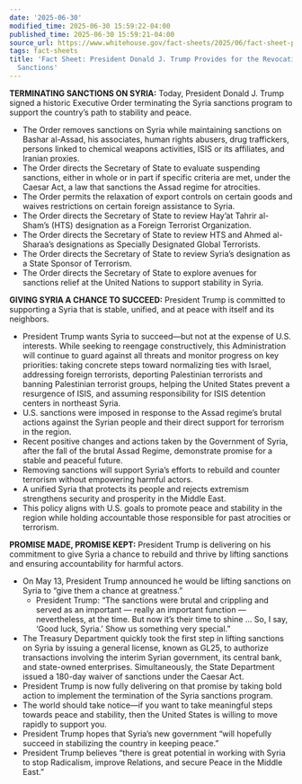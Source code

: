 ```yaml
---
date: '2025-06-30'
modified_time: 2025-06-30 15:59:22-04:00
published_time: 2025-06-30 15:59:21-04:00
source_url: https://www.whitehouse.gov/fact-sheets/2025/06/fact-sheet-president-donald-j-trump-provides-for-the-revocation-of-syria-sanctions/
tags: fact-sheets
title: 'Fact Sheet: President Donald J. Trump Provides for the Revocation of Syria
  Sanctions'
---
```

 
**TERMINATING SANCTIONS ON SYRIA:** Today, President Donald J. Trump
signed a historic Executive Order terminating the Syria sanctions
program to support the country’s path to stability and peace.

-   The Order removes sanctions on Syria while maintaining sanctions on
    Bashar al-Assad, his associates, human rights abusers, drug
    traffickers, persons linked to chemical weapons activities, ISIS or
    its affiliates, and Iranian proxies.
-   The Order directs the Secretary of State to evaluate suspending
    sanctions, either in whole or in part if specific criteria are met,
    under the Caesar Act, a law that sanctions the Assad regime for
    atrocities.
-   The Order permits the relaxation of export controls on certain goods
    and waives restrictions on certain foreign assistance to Syria.
-   The Order directs the Secretary of State to review Hay’at Tahrir
    al-Sham’s (HTS) designation as a Foreign Terrorist Organization.
-   The Order directs the Secretary of State to review HTS and Ahmed
    al-Sharaa’s designations as Specially Designated Global Terrorists.
-   The Order directs the Secretary of State to review Syria’s
    designation as a State Sponsor of Terrorism.
-   The Order directs the Secretary of State to explore avenues for
    sanctions relief at the United Nations to support stability in
    Syria.

**GIVING SYRIA A CHANCE TO SUCCEED:** President Trump is committed to
supporting a Syria that is stable, unified, and at peace with itself and
its neighbors.

-   President Trump wants Syria to succeed—but not at the expense of
    U.S. interests. While seeking to reengage constructively, this
    Administration will continue to guard against all threats and
    monitor progress on key priorities: taking concrete steps toward
    normalizing ties with Israel, addressing foreign terrorists,
    deporting Palestinian terrorists and banning Palestinian terrorist
    groups, helping the United States prevent a resurgence of ISIS, and
    assuming responsibility for ISIS detention centers in northeast
    Syria.
-   U.S. sanctions were imposed in response to the Assad regime’s brutal
    actions against the Syrian people and their direct support for
    terrorism in the region.
-   Recent positive changes and actions taken by the Government of
    Syria, after the fall of the brutal Assad Regime, demonstrate
    promise for a stable and peaceful future.
-   Removing sanctions will support Syria’s efforts to rebuild and
    counter terrorism without empowering harmful actors.
-   A unified Syria that protects its people and rejects extremism
    strengthens security and prosperity in the Middle East.
-   This policy aligns with U.S. goals to promote peace and stability in
    the region while holding accountable those responsible for past
    atrocities or terrorism.

**PROMISE MADE, PROMISE KEPT:** President Trump is delivering on his
commitment to give Syria a chance to rebuild and thrive by lifting
sanctions and ensuring accountability for harmful actors.

-   On May 13, President Trump announced he would be lifting sanctions
    on Syria to “give them a chance at greatness.”
    -   President Trump: “The sanctions were brutal and crippling and
        served as an important — really an important function —
        nevertheless, at the time. But now it’s their time to shine …
        So, I say, ‘Good luck, Syria.’ Show us something very special.”
-   The Treasury Department quickly took the first step in lifting
    sanctions on Syria by issuing a general license, known as GL25, to
    authorize transactions involving the interim Syrian government, its
    central bank, and state-owned enterprises. Simultaneously, the State
    Department issued a 180-day waiver of sanctions under the Caesar
    Act. 
-   President Trump is now fully delivering on that promise by taking
    bold action to implement the termination of the Syria sanctions
    program.
-   The world should take notice—if you want to take meaningful steps
    towards peace and stability, then the United States is willing to
    move rapidly to support you. 
-   President Trump hopes that Syria’s new government “will hopefully
    succeed in stabilizing the country in keeping peace.”
-   President Trump believes “there is great potential in working with
    Syria to stop Radicalism, improve Relations, and secure Peace in the
    Middle East.”
